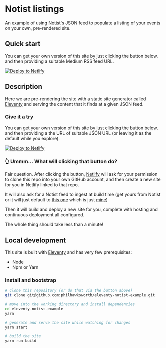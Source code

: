 # Notist listings

An example of using [Notist](https://notist.com)'s JSON feed to populate a listing of your events on your own, pre-rendered site.


## Quick start

You can get your own version of this site by just clicking the button below, and then providing a suitable Medium RSS feed URL.

[![Deploy to Netlify](https://www.netlify.com/img/deploy/button.svg)](https://app.netlify.com/start/deploy?repository=https://github.com/philhawksworth/eleventy-notist-example)


## Description

Here we are pre-rendering the site with a static site generator called <a href="https://11ty.io">Eleventy</a> and serving the content that it finds at a given JSON feed.


### Give it a try

You can get your own version of this site by just clicking the button below, and then providing a the URL of suitable JSON URL (or leaving it as the default while you explore).

[![Deploy to Netlify](https://www.netlify.com/img/deploy/button.svg)](https://app.netlify.com/start/deploy?repository=https://github.com/philhawksworth/eleventy-notist-example)


### 👆 Ummm... What will clicking that button do?


Fair question. After clicking the button, [Netlify](https://www.netlify.com) will ask for your permission to clone this repo into your own GitHub account, and then create a new site for you in Netlify linked to that repo.

It will also ask for a Notist feed to ingest at build time (get yours from Notist or it will just default to [this one](https://noti.st/philhawksworth.json) which is just [mine](https://noti.st/philhawksworth))

Then it will build and deploy a new site for you, complete with hosting and continuous deployment all configured.

The whole thing should take less than a minute!



## Local development

This site is built with [Eleventy](https://11ty.io) and has very few prerequisites:

- Node
- Npm or Yarn

### Install and bootstrap

```bash
# clone this repository (or do that via the button above)
git clone git@github.com:philhawksworth/eleventy-notist-example.git

# move into the working directory and install dependencies
cd eleventy-notist-example
yarn

# generate and serve the site while watching for changes
yarn start

# build the site
yarn run build

```
